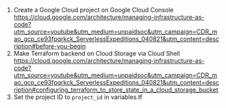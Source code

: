 1. Create a Google Cloud project on Google Cloud Console https://cloud.google.com/architecture/managing-infrastructure-as-code?utm_source=youtube&utm_medium=unpaidsoc&utm_campaign=CDR_mao_gcp_ce93fpqrkck_ServerlessExpeditions_040821&utm_content=description#before-you-begin
2. Make Terraform backend on Cloud Storage via Cloud Shell https://cloud.google.com/architecture/managing-infrastructure-as-code?utm_source=youtube&utm_medium=unpaidsoc&utm_campaign=CDR_mao_gcp_ce93fpqrkck_ServerlessExpeditions_040821&utm_content=description#configuring_terraform_to_store_state_in_a_cloud_storage_bucket
3. Set the project ID to `project_id` in variables.tf

